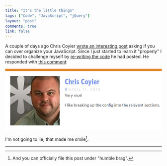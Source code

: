 ```yaml
---
title: "It's the little things"
tags: ["Code", "JavaScript", "jQuery"]
layout: "post"
comments: true
link: false
---
```


A couple of days ago Chris Coyier [wrote an interesting
post](http://css-tricks.com/can-you-over-organize-javascript/) asking if you can
over organize your JavaScript. Since I just started to learn it "properly"
I decided to challenge myself by [re-writing the
code](http://snippi.com/s/r5kl9vo) he had posted. He responded with [this
comment](http://css-tricks.com/can-you-over-organize-javascript/#comment-366077):

![A very nice comment from Chris Coyier](/images/2013/04/12/css-tricks.png)

I'm not going to lie, that made me smile[^20130412-1].

* * *

[^20130412-1]: And you can officially file this post under "humble brag".
